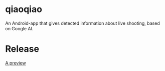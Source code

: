 # qiaoqiao
An Android-app that gives detected information about live shooting, based on Google AI.

# Release

[A preview](https://github.com/XinyueZ/qiaoqiao/tree/master/app/live/release)
